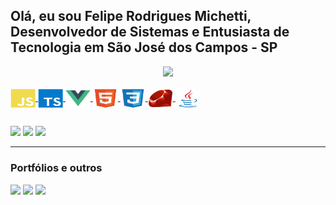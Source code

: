 ## Olá, eu sou Felipe Rodrigues Michetti, Desenvolvedor de Sistemas e Entusiasta de Tecnologia em São José dos Campos - SP
<div align="center">
  <a href="https://github.com/frmichetti">
  <img height="180em" src="https://github-readme-stats.vercel.app/api?username=frmichetti&show_icons=true&theme=dracula&include_all_commits=true&count_private=true"/>
  <!--<img height="180em" src="https://github-readme-stats.vercel.app/api/top-langs/?username=frmichetti&layout=compact&langs_count=15&theme=dracula&count_private=true"/> -->
</div>
<div style="display: inline_block"><br>
  <img align="center" alt="Js" height="30" width="40" src="https://raw.githubusercontent.com/devicons/devicon/master/icons/javascript/javascript-plain.svg">
  <img align="center" alt="Ts" height="30" width="40" src="https://raw.githubusercontent.com/devicons/devicon/master/icons/typescript/typescript-plain.svg">
  <img align="center" alt="Vue" height="30" width="40" src="https://raw.githubusercontent.com/devicons/devicon/master/icons/vuejs/vuejs-original.svg">
  <img align="center" alt="HTML" height="30" width="40" src="https://raw.githubusercontent.com/devicons/devicon/master/icons/html5/html5-original.svg">
  <img align="center" alt="CSS" height="30" width="40" src="https://raw.githubusercontent.com/devicons/devicon/master/icons/css3/css3-original.svg">
  <img align="center" alt="Ruby" height="30" width="40" src="https://raw.githubusercontent.com/devicons/devicon/master/icons/ruby/ruby-original.svg">
  <img align="center" alt="Java" height="30" width="40" src="https://raw.githubusercontent.com/devicons/devicon/master/icons/java/java-original.svg">  
</div>
  
  ##
 
<div> 
  <a href="https://www.youtube.com/channel/UCMVOqyIaKwRG9x6znfe43Cw" target="_blank"><img src="https://img.shields.io/badge/YouTube-FF0000?style=for-the-badge&logo=youtube&logoColor=white" target="_blank"></a>
  <a href = "mailto:frmichetti@gmail.com"><img src="https://img.shields.io/badge/-Gmail-%23333?style=for-the-badge&logo=gmail&logoColor=white" target="_blank"></a>
  <a href="https://www.linkedin.com/in/frmichetti" target="_blank"><img src="https://img.shields.io/badge/-LinkedIn-%230077B5?style=for-the-badge&logo=linkedin&logoColor=white" target="_blank"></a>
  <hr></hr>
  
### Portfólios e outros
  
  <a href="https://play.google.com/store/apps/details?id=br.com.frmichetti.portfolio" target="_blank"><img src="https://img.shields.io/badge/-Android-%230077B5?style=for-the-badge&logo=android&logoColor=white" target="_blank"></a>
  <a href="https://frmichetti.github.io/about.he" target="_blank"><img src="https://img.shields.io/badge/-Web-%230077B5?style=for-the-badge&logo=web&logoColor=white" target="_blank"></a>
  <a href="https://www.androidpro.com.br/blog/estudos-de-casos-de-alunos/app-meu-portfolio-de-desempregado-a-desenvolvedor-web-e-mobile/" target="_blank"><img src="https://img.shields.io/badge/-Minha História de Vida Profissional-%230077B5?style=for-the-badge&logo=web&logoColor=white" target="_blank"></a>
</div>


